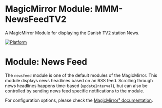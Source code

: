 # MagicMirror Module: MMM-NewsFeedTV2

A MagicMirror Module for displaying the Danish TV2 station News.

[![Platform](https://img.shields.io/badge/platform-MagicMirror-informational)](https://MagicMirror.builders)

# Module: News Feed

The `newsfeed` module is one of the default modules of the MagicMirror.
This module displays news headlines based on an RSS feed. Scrolling through news headlines happens time-based (`updateInterval`), but can also be controlled by sending news feed specific notifications to the module.

For configuration options, please check the [MagicMirror² documentation](https://docs.magicmirror.builders/modules/newsfeed.html).
